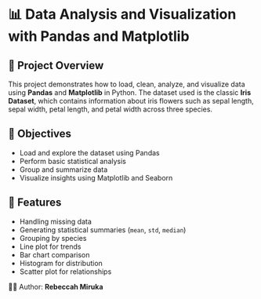 # 📊 Data Analysis and Visualization with Pandas and Matplotlib

## 📁 Project Overview
This project demonstrates how to load, clean, analyze, and visualize data using **Pandas** and **Matplotlib** in Python. 
The dataset used is the classic **Iris Dataset**, which contains information about iris flowers such as sepal length, sepal width, petal length, and petal width across three species.

## 🎯 Objectives
- Load and explore the dataset using Pandas
- Perform basic statistical analysis
- Group and summarize data
- Visualize insights using Matplotlib and Seaborn

## 📌 Features
- Handling missing data
- Generating statistical summaries (`mean`, `std`, `median`)
- Grouping by species
- Line plot for trends
- Bar chart comparison
- Histogram for distribution
- Scatter plot for relationships

👨‍💻 Author:
**Rebeccah Miruka**
